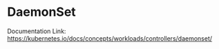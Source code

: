 # DaemonSet
Documentation Link: https://kubernetes.io/docs/concepts/workloads/controllers/daemonset/
